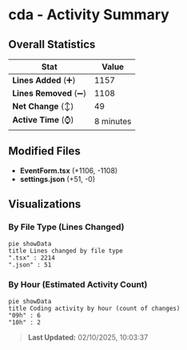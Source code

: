 # cda - Activity Summary 

## Overall Statistics

| Stat                   | Value                                                             |
| ---------------------- | ----------------------------------------------------------------- |
| **Lines Added** (➕)   | 1157                                          |
| **Lines Removed** (➖) | 1108                                        |
| **Net Change** (↕)    | 49                |
| **Active Time** (⌚)   | 8 minutes |


## Modified Files
- **EventForm.tsx** (+1106, -1108)
- **settings.json** (+51, -0)

## Visualizations

### By File Type (Lines Changed)

```mermaid
pie showData
title Lines changed by file type
".tsx" : 2214
".json" : 51
```

### By Hour (Estimated Activity Count)

```mermaid
pie showData
title Coding activity by hour (count of changes)
"09h" : 6
"10h" : 2
```


> **Last Updated:** 02/10/2025, 10:03:37